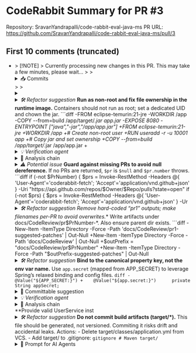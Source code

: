 # CodeRabbit Summary for PR #3
Repository: SravanYandrapalli/code-rabbit-eval-java-ms
PR URL: https://github.com/SravanYandrapalli/code-rabbit-eval-java-ms/pull/3

## First 10 comments (truncated)
- <!-- This is an auto-generated comment: summarize by coderabbit.ai --> <!-- This is an auto-generated comment: review in progress by coderabbit.ai -->  > [!NOTE] > Currently processing new changes in this PR. This may take a few minutes, please wait... >  > <details> > <summary>📥 Commits</summary> >  > Reviewing files that changed from the base of the PR and between 62eed20e6e70206319db2dbef9a30b15907c0c4b and 2acdf66c19ce5bb1a717dc121acee9d30c5c53fb. >  > </details> >  > <details> > <summary
- _🛠️ Refactor suggestion_  **Run as non-root and fix file ownership in the runtime image.**  Containers should not run as root; set a dedicated UID and chown the jar.   ```diff -FROM eclipse-temurin:21-jre -WORKDIR /app -COPY --from=build /app/target/*.jar app.jar -EXPOSE 8080 -ENTRYPOINT ["java","-jar","/app/app.jar"] +FROM eclipse-temurin:21-jre +WORKDIR /app +# Create non-root user +RUN useradd -r -u 10001 app +# Copy jar and set ownership +COPY --from=build /app/target/*.jar /app/app.jar +
- _💡 Verification agent_  <details> <summary>🧩 Analysis chain</summary>  **Upgrade Spring Boot BOM to pick patched Tomcat; multiple critical CVEs flagged.**  OSV flags critical Tomcat issues via 3.3.3’s transitive set. Bump to the latest 3.3.x patch to consume fixed Tomcat automatically.   Run to discover the latest 3.3.x and Tomcat 10.1.x:     After confirming, update `<spring-boot.version>` to the latest 3.3.x.  ---  🏁 Script executed:  ```shell #!/bin/bash set -euo pipefail for coord in \ 
- _⚠️ Potential issue_  **Guard against missing PRs to avoid null dereference.**  If no PRs are returned, `$pr` is `$null` and `$pr.number` throws.   ```diff  if (-not $PrNumber) {    $prs = Invoke-RestMethod -Headers @{ 'User-Agent'='coderabbit-fetch'; 'Accept'='application/vnd.github+json' } -Uri "https://api.github.com/repos/$Owner/$Repo/pulls?state=open"    if (-not $prs) {      $prs = Invoke-RestMethod -Headers @{ 'User-Agent'='coderabbit-fetch'; 'Accept'='application/vnd.github+json' } -Ur
- _🛠️ Refactor suggestion_  **Remove hard-coded “pr1*” outputs; make filenames per-PR to avoid overwrites.**  Write artifacts under docs/CodeReview/pr$PrNumber-*. Also ensure parent dir exists.   ```diff -New-Item -ItemType Directory -Force -Path 'docs/CodeReview/pr1-suggested-patches' | Out-Null +New-Item -ItemType Directory -Force -Path 'docs/CodeReview' | Out-Null +$outPrefix = "docs/CodeReview/pr$PrNumber" +New-Item -ItemType Directory -Force -Path "$outPrefix-suggested-patches" | Out-Null 
- _🛠️ Refactor suggestion_  **Bind to the canonical property key, not the env var name.**  Use `app.secret` (mapped from APP_SECRET) to leverage Spring’s relaxed binding and config files.   ```diff -    @Value("${APP_SECRET:}") +    @Value("${app.secret:}")      private String appSecret; ```  <!-- suggestion_start -->  <details> <summary>📝 Committable suggestion</summary>  > ‼️ **IMPORTANT** > Carefully review the code before committing. Ensure that it accurately replaces the highlighted code,
- _💡 Verification agent_  <details> <summary>🧩 Analysis chain</summary>  **Verify `UserService` constructor signature.**  If `UserService` requires `AppConfig`, `new UserService()` will not compile—inject a stub or supply the dependency.  ---  🏁 Script executed:  ```shell #!/bin/bash # Inspect UserService constructors and controller ctor usage rg -n -C2 'class\s+UserService\b|public\s+UserService\s*\(' --type=java ```  Length of output: 713  ---    </details>  **Provide valid UserService inst
- _🛠️ Refactor suggestion_  **Do not commit build artifacts (target/*).**  This file should be generated, not versioned. Commiting it risks drift and accidental leaks.   Actions: - Delete target/classes/application.yml from VCS. - Add target/ to .gitignore:  ```gitignore # Maven target/ ```  <details> <summary>🤖 Prompt for AI Agents</summary>  ``` In target/classes/application.yml (lines 1-10): this is a generated build artifact and must be removed from version control; delete target/classes/a
